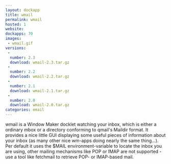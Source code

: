 ```yaml
---
layout: dockapp
title: wmail
permalink: wmail
hosted: 1
website:
dockapps: 70
images:
 - wmail.gif
versions:
 -
  number: 2.3
  download: wmail-2.3.tar.gz
 -
  number: 2.2
  download: wmail-2.2.tar.gz
 -
  number: 2.1
  download: wmail-2.1.tar.gz
 -
  number: 2.0
  download: wmail-2.0.tar.gz
categories: email
---
```

wmail is a Window Maker docklet watching your inbox, which is either a ordinary
mbox or a directory conforming to qmail's Maildir format. It provides a nice
little GUI displaying some useful pieces of information about your inbox (as
many other nice wm-apps doing nearly the same thing...). Per default it uses
the $MAIL environment-variable to locate the inbox you are using, other mailing
mechanisms like POP or IMAP are not supported - use a tool like fetchmail to
retrieve POP- or IMAP-based mail.
